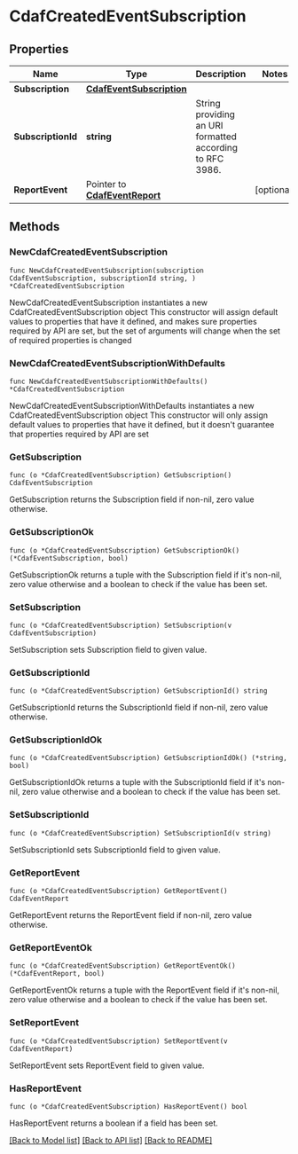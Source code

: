 # CdafCreatedEventSubscription

## Properties

Name | Type | Description | Notes
------------ | ------------- | ------------- | -------------
**Subscription** | [**CdafEventSubscription**](CdafEventSubscription.md) |  | 
**SubscriptionId** | **string** | String providing an URI formatted according to RFC 3986. | 
**ReportEvent** | Pointer to [**CdafEventReport**](CdafEventReport.md) |  | [optional] 

## Methods

### NewCdafCreatedEventSubscription

`func NewCdafCreatedEventSubscription(subscription CdafEventSubscription, subscriptionId string, ) *CdafCreatedEventSubscription`

NewCdafCreatedEventSubscription instantiates a new CdafCreatedEventSubscription object
This constructor will assign default values to properties that have it defined,
and makes sure properties required by API are set, but the set of arguments
will change when the set of required properties is changed

### NewCdafCreatedEventSubscriptionWithDefaults

`func NewCdafCreatedEventSubscriptionWithDefaults() *CdafCreatedEventSubscription`

NewCdafCreatedEventSubscriptionWithDefaults instantiates a new CdafCreatedEventSubscription object
This constructor will only assign default values to properties that have it defined,
but it doesn't guarantee that properties required by API are set

### GetSubscription

`func (o *CdafCreatedEventSubscription) GetSubscription() CdafEventSubscription`

GetSubscription returns the Subscription field if non-nil, zero value otherwise.

### GetSubscriptionOk

`func (o *CdafCreatedEventSubscription) GetSubscriptionOk() (*CdafEventSubscription, bool)`

GetSubscriptionOk returns a tuple with the Subscription field if it's non-nil, zero value otherwise
and a boolean to check if the value has been set.

### SetSubscription

`func (o *CdafCreatedEventSubscription) SetSubscription(v CdafEventSubscription)`

SetSubscription sets Subscription field to given value.


### GetSubscriptionId

`func (o *CdafCreatedEventSubscription) GetSubscriptionId() string`

GetSubscriptionId returns the SubscriptionId field if non-nil, zero value otherwise.

### GetSubscriptionIdOk

`func (o *CdafCreatedEventSubscription) GetSubscriptionIdOk() (*string, bool)`

GetSubscriptionIdOk returns a tuple with the SubscriptionId field if it's non-nil, zero value otherwise
and a boolean to check if the value has been set.

### SetSubscriptionId

`func (o *CdafCreatedEventSubscription) SetSubscriptionId(v string)`

SetSubscriptionId sets SubscriptionId field to given value.


### GetReportEvent

`func (o *CdafCreatedEventSubscription) GetReportEvent() CdafEventReport`

GetReportEvent returns the ReportEvent field if non-nil, zero value otherwise.

### GetReportEventOk

`func (o *CdafCreatedEventSubscription) GetReportEventOk() (*CdafEventReport, bool)`

GetReportEventOk returns a tuple with the ReportEvent field if it's non-nil, zero value otherwise
and a boolean to check if the value has been set.

### SetReportEvent

`func (o *CdafCreatedEventSubscription) SetReportEvent(v CdafEventReport)`

SetReportEvent sets ReportEvent field to given value.

### HasReportEvent

`func (o *CdafCreatedEventSubscription) HasReportEvent() bool`

HasReportEvent returns a boolean if a field has been set.


[[Back to Model list]](../README.md#documentation-for-models) [[Back to API list]](../README.md#documentation-for-api-endpoints) [[Back to README]](../README.md)


